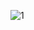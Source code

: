 ![1](https://user-images.githubusercontent.com/102294177/197361987-18451cb5-c31e-4c37-b3b6-e1a004feaf69.jpg)
